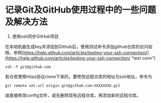 # 记录Git及GitHub使用过程中的一些问题及解决方法

1. 使用ssh同步GitHub项目

在本地机器生成key并添加到Github后，使用测试命令添加github仓库的访问权限，参照[https://help.github.com/articles/testing-your-ssh-connection/](https://help.github.com/articles/testing-your-ssh-connection/ "test conn")
```git
ssh -T git@github.com
```
若仓库使用https协议clone下来的，要修改远程仓库的地址为ssh地址，命令为
```git
git remote set-url origin git@github.com:XXXXXXXX.git
```
或直接修改config文件，或先删除现有远程仓库，再添加新的远程仓库。
